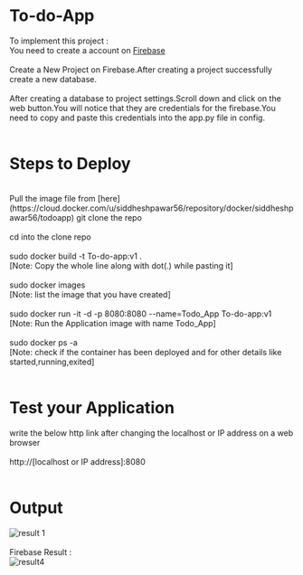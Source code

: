 # To-do-App
To implement this project : </br>
You need to create a account on [Firebase](https://console.firebase.google.com/u/0/ "Firebase")
</br>
</br>Create a New Project on Firebase.After creating a project successfully create a new database.
</br></br>After creating a database to project settings.Scroll down and click on the web button.You will notice that they are credentials for the firebase.You need to copy and paste this credentials into the app.py file in config.
</br></br>
# Steps to Deploy
</br>
Pull the image file from [here](https://cloud.docker.com/u/siddheshpawar56/repository/docker/siddheshpawar56/todoapp)
git clone the repo </br></br>
cd into the clone repo</br></br>
sudo docker build -t To-do-app:v1 .</br>[Note: Copy the whole line along with dot(.) while pasting it]</br></br>
sudo docker images </br>[Note: list the image that you have created]</br></br>
sudo docker run -it -d -p 8080:8080 --name=Todo_App To-do-app:v1 </br>[Note: Run the Application image with name Todo_App]</br></br>
sudo docker ps -a</br>
[Note: check if the container has been deployed and for other details like started,running,exited]</br></br>

# Test your Application 
write the below http link after changing the localhost or IP address on a web browser</br></br>
http://[localhost or IP address]:8080</br></br>

# Output

![result 1](https://user-images.githubusercontent.com/38564686/56484449-55249b80-64ed-11e9-957a-bdae382ea22b.png)
</br>
</br>
Firebase Result : </br>
![result4](https://user-images.githubusercontent.com/38564686/56484548-b9dff600-64ed-11e9-95cc-2b333a8fdf5e.PNG)

